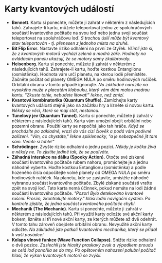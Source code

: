 # Karty kvantových událostí

- **Bennett**. Kartu si ponechte, můžete ji zahrát v některém z následujících tahů. Zahrajete-li kartu, můžete teleportovat jednu ze spoluhráčových součástí kvantového počítače na svou loď nebo jednu svoji součást teleportovat na spoluhráčovu loď. _S trochou úsilí může být kvantový stav teleportován - tj. přenesen z jednoho místa na druhé._
- **Bit Flip Error**. Nastavte riziko odhalení na první ze čtyřek. _Všimli jste si, že z kvantových motorů vychází zelená a modrá záře. Hodnoty na ovládacím panelu ukazují, že se motory samy zkalibrovaly._
- **Heisenberg**. Kartu si ponechte, můžete ji zahrát v některém z následujících tahů. Zahrajete-li kartu, hoďte kostkou Entanglionu (osmistěnka). Hodnota vám určí planetu, na kterou lodě přemístěte. Začněte počítat od planety OMEGA NULA po směru hodinových ručiček. Orbitální obranu v tomto případě ignorujte. _Na  základně narazíte na vysokého muže v placatém klobouku, který vám dám malou modrou kartu. "Zkuste tohle, nebudete litovat!" řekne, než zmizí._
- **Kvantová kombinatorika (Quantum Shuffle)**. Zamíchejte karty kvantových událostí stejně jako na začátku hry a lízněte si novou kartu. _Někdy se věci, které se mají stát, nestanou._
- **Tunelový jev (Quantum Tunnel)**. Kartu si ponechte, můžete ji zahrát v některém z následujících tahů. Karta vám umožní obejít orbitální nebo pozemní obranu. Použití karty se nepočítá jako tah hráče. _Když se procházíte po základně, vrazí do vás cizí člověk a podá vám podivné zařízení. "Vím, co chystáte," řekne spiklenecky, "a je nebezpečné jít tam sám. Vemte si tohle!"_
- **Schrödinger**. Zvyšte riziko odhalení o jednu pozici. _Někdy je kočka živá a někdy ne. To zjistíte jedině tak, že se podíváte._
- **Záhadná interakce na dálku (Spooky Action)**. Otočte své získané součásti kvantového počítače rubem nahoru, promíchejte je a jednu náhodně vyberte. Hoďte kostkou Entanglionu (osmistěnka) a podle hozeného čísla odpočítejte volné planety od OMEGA NULA po směru hodinových ručiček. Na planetu, kde se zastavíte, umístěte náhodně vybranou součást kvantového počítače. Zbylé získané součásti vraťte zpět na svoji loď. Tato karta nemá účinnek, pokud nemáte na lodi žádné součásti kvantového počítače. _"Pozor! Bylo detekováno kvantové rušení. Prosím, zkontrolujte motory." hlásí lodní navigační systém. Po kontrole zjistíte, že jedna součást kvantového počítače chybí._
- **Mechanik (The Mechanic)**. Kartu si ponechte, můžete ji zahrát v některém z následujících tahů. Při využití karty odložte své akční karty bokem, lízněte si tři nové akční karty, ze kterých můžete až dvě odehrát. V tomto tahu zároveň obejdete orbitální obranu. Nevyužité akční karty odložte. _Na základně jste potkali kvantového mechanika, který se přidal k vaší posádce!_
- **Kolaps vlnové funkce (Wave Function Collapse)**. Snižte riziko odhalení o dvě pozice. _Zaslechli jste hlasitý praskavý zvuk a výpadkem proudu se celá loď ponořila se do tmy. Po opětovném nahození palubní počítač hlasí, že výkon kvantových motorů se zvýšil._
